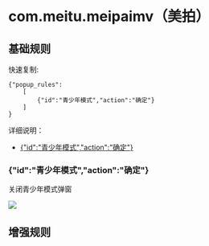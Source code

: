 # com.meitu.meipaimv（美拍）

## 基础规则

快速复制:
```
{"popup_rules":
    [
        {"id":"青少年模式","action":"确定"}
    ]
}
```
详细说明：
- [{"id":"青少年模式","action":"确定"}](#id青少年模式action确定)

### {"id":"青少年模式","action":"确定"}
关闭青少年模式弹窗

![](./assets/青少年模式弹窗.jpg)


## 增强规则

